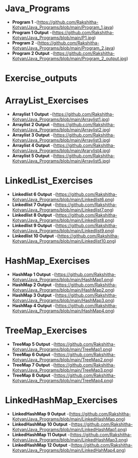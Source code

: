 # Java_Programs

- **Program 1** -(https://github.com/Rakshitha-Kotyan/Java_Programs/blob/main/Program_1.java)
- **Program 1 Output** -(https://github.com/Rakshitha-Kotyan/Java_Programs/blob/main/P1.jpg)
- **Program 2** -(https://github.com/Rakshitha-Kotyan/Java_Programs/blob/main/Program_2.java)
- **Program 2 Output** -(https://github.com/Rakshitha-Kotyan/Java_Programs/blob/main/Program_2_output.jpg)

# Exercise_outputs
# ArrayList_Exercises
- **Arraylist 1 Output** -(https://github.com/Rakshitha-Kotyan/Java_Programs/blob/main/Arraylist1.jpg)
- **Arraylist 2 Output** -(https://github.com/Rakshitha-Kotyan/Java_Programs/blob/main/Arraylist2.jpg)
- **Arraylist 3 Output** -(https://github.com/Rakshitha-Kotyan/Java_Programs/blob/main/Arraylist3.jpg)
- **Arraylist 4 Output** -(https://github.com/Rakshitha-Kotyan/Java_Programs/blob/main/Ararylist4.jpg)
- **Arraylist 5 Output** -(https://github.com/Rakshitha-Kotyan/Java_Programs/blob/main/Arraylist5.jpg)
# LinkedList_Exercises
- **Linkedlist 6 Output** -(https://github.com/Rakshitha-Kotyan/Java_Programs/blob/main/Linkedlist6.png)
- **Linkedlist 7 Output** -(https://github.com/Rakshitha-Kotyan/Java_Programs/blob/main/Linkedlist7.png)
- **Linkedlist 8 Output** -(https://github.com/Rakshitha-Kotyan/Java_Programs/blob/main/Linkedlist8.png)
- **Linkedlist 9 Output** -(https://github.com/Rakshitha-Kotyan/Java_Programs/blob/main/Linkedlist9.png)
- **Linkedlist 10 Output** -(https://github.com/Rakshitha-Kotyan/Java_Programs/blob/main/Linkedlist10.png)
# HashMap_Exercises
- **HashMap 1 Output** -(https://github.com/Rakshitha-Kotyan/Java_Programs/blob/main/HashMap1.png)
- **HashMap 2 Output** -(https://github.com/Rakshitha-Kotyan/Java_Programs/blob/main/HashMap2.png)
- **HashMap 3 Output** -(https://github.com/Rakshitha-Kotyan/Java_Programs/blob/main/HashMap3.png)
- **HashMap 4 Output** -(https://github.com/Rakshitha-Kotyan/Java_Programs/blob/main/HashMap4.png)
# TreeMap_Exercises
- **TreeMap 5 Output** -(https://github.com/Rakshitha-Kotyan/Java_Programs/blob/main/TreeMap1.png)
- **TreeMap 6 Output** -(https://github.com/Rakshitha-Kotyan/Java_Programs/blob/main/TreeMap2.png)
- **TreeMap 7 Output** -(https://github.com/Rakshitha-Kotyan/Java_Programs/blob/main/TreeMap3.png)
- **TreeMap 8 Output** -(https://github.com/Rakshitha-Kotyan/Java_Programs/blob/main/TreeMap4.png)
# LinkedHashMap_Exercises
- **LinkedHashMap 9 Output** -(https://github.com/Rakshitha-Kotyan/Java_Programs/blob/main/LinkedHashMap.png)
- **LinkedHashMap 10 Output** -(https://github.com/Rakshitha-Kotyan/Java_Programs/blob/main/LinkedHashMap1.png)
- **LinkedHashMap 11 Output** -(https://github.com/Rakshitha-Kotyan/Java_Programs/blob/main/LinkedHashMap3.png)
- **LinkedHashMap 12 Output** -(https://github.com/Rakshitha-Kotyan/Java_Programs/blob/main/LinkedHahMap4.png)



